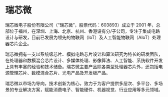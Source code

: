 # 

# 瑞芯微

瑞芯微电子股份有限公司（“瑞芯微”，股票代码：603893）成立于 2001 年，总部位于福州，在深圳、上海、北京、杭州、香港设有分/子公司，专注于集成电路设计与研发，目前已发展为领先的物联网（IoT）及人工智能物联网（AIoT）处理器芯片企业。

瑞芯微拥有一支以系统级芯片、模拟电路芯片设计和算法研究为特长的研发团队，在处理器和数模混合芯片设计、多媒体处理、影像算法、人工智能、系统软件开发上具有丰富的经验和技术储备。瑞芯微主要产品除各类型处理器芯片外，还包括电源管理芯片、数模混合芯片、光电产品及开发板产品。

瑞芯微以市场为导向，技术创新为核心，致力于为客户提供多层次、多平台、多场景的专业解决方案，赋能消费电子、智能硬件、机器视觉、行业应用等多元领域。

